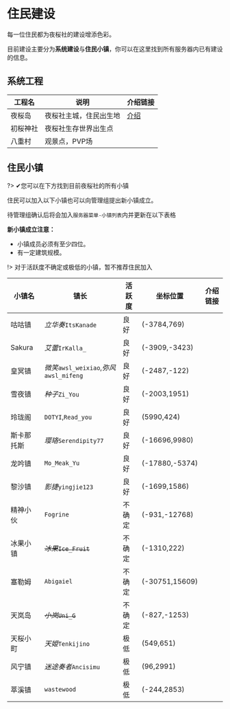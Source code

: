 # 住民建设

每一位住民都为夜桜社的建设增添色彩。

目前建设主要分为**系统建设**与**住民小镇**，你可以在这里找到所有服务器内已有建设的信息。

## 系统工程

| 工程名 | 说明 | 介绍链接 |
| - | - | - |
| 夜桜岛 | 夜桜社主城，住民出生地 | [介绍](NS_Server/constructions/ns_island.md) |
| 初桜神社 | 夜桜社生存世界出生点 ||
| 八重村 | 观景点，PVP场 ||

## 住民小镇

?> ✔您可以在下方找到目前夜桜社的所有小镇

住民可以加入以下小镇也可以向管理组提出新小镇成立。

待管理组确认后将会加入`服务器菜单-小镇列表`内并更新在以下表格

**新小镇成立注意：**
- 小镇成员必须有至少四位。
- 有一定建筑规模。

!> 对于活跃度不确定或极低的小镇，暂不推荐住民加入

| 小镇名 | 镇长 | 活跃度 | 坐标位置 | 介绍链接 |
| - | - | - | - | - |
| 咕咕镇 | *立华奏*`ItsKanade` | 良好 | (-3784,769) ||
| Sakura | *艾蕾*`IrKalla_` | 良好 | (-3909,-3423) ||
| 皇冥镇 | *微笑*`awsl_weixiao`,*弥风*`awsl_mifeng` | 良好 | (-2487,-122) ||
| 雪夜镇 | *种子*`Zi_You` | 良好 | (-2003,1951) ||
| 玲珑阁 | `DOTYI`,`Read_you` | 良好 | (5990,424) ||
| 斯卡那托斯 | *璎珞*`Serendipity77` | 良好 | (-16696,9980) ||
| 龙吟镇 | `Mo_Meak_Yu` | 良好 | (-17880,-5374) ||
| 黎沙镇 | *影捷*`yingjie123` | 良好 | (-1699,1586) ||
| 精神小伙 | `Fogrine` | 不确定 | (-931,-12768) ||
| 冰果小镇 | ~~*冰果*`Ice_Fruit`~~ | 不确定 | (-1310,222) ||
| 塞勒姆 | `Abigaiel` | 不确定 | (-30751,15609) ||
| 天岚岛 | ~~*小岚*`Uni_G`~~ | 不确定 | (-827,-1253) ||
| 天桜小町 | *天姫*`Tenkijino` | 极低 | (549,651) ||
| 风宁镇 | *迷途奏者*`Ancisimu` | 极低 | (96,2991) ||
| 萃溪镇 | `wastewood` | 极低 | (-244,2853) ||

